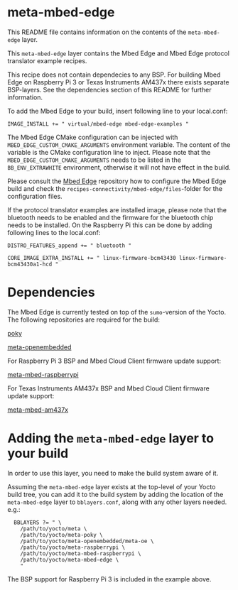 # meta-mbed-edge

This README file contains information on the contents of the `meta-mbed-edge` layer.

This `meta-mbed-edge` layer contains the Mbed Edge and Mbed Edge protocol translator example recipes.

This recipe does not contain dependecies to any BSP. For building Mbed Edge
on Raspberry Pi 3 or Texas Instruments AM437x there exists separate BSP-layers.
See the dependencies section of this README for further information.

To add the Mbed Edge to your build, insert following line to your local.conf:

`IMAGE_INSTALL += " virtual/mbed-edge mbed-edge-examples "`

The Mbed Edge CMake configuration can be injected with `MBED_EDGE_CUSTOM_CMAKE_ARGUMENTS`
environment variable. The content of the variable is the CMake configuration line
to inject. Please note that the `MBED_EDGE_CUSTOM_CMAKE_ARGUMENTS` needs to be listed in the `BB_ENV_EXTRAWHITE` environment, otherwise it will not have effect in the build.

Please consult the [Mbed Edge](https://github.com/ARMmbed/mbed-edge) repository
how to configure the Mbed Edge build and check the `recipes-connectivity/mbed-edge/files`-folder
for the configuration files.

If the protocol translator examples are installed image, please note that the bluetooth
needs to be enabled and the firmware for the bluetooth chip needs to be installed. On the Raspberry Pi this
can be done by adding following lines to the local.conf:

```
DISTRO_FEATURES_append += " bluetooth "

CORE_IMAGE_EXTRA_INSTALL += " linux-firmware-bcm43430 linux-firmware-bcm43430a1-hcd "
```

# Dependencies

The Mbed Edge is currently tested on top of the `sumo`-version of the
Yocto. The following repositories are required for the build:

[poky](https://git.yoctoproject.org/cgit/cgit.cgi/poky/)

[meta-openembedded](http://cgit.openembedded.org/meta-openembedded/)

For Raspberry Pi 3 BSP and Mbed Cloud Client firmware update support:

[meta-mbed-raspberrypi](https://github.com/ARMmbed/meta-mbed-raspberrypi/)

For Texas Instruments AM437x BSP and Mbed Cloud Client firmware update support:

[meta-mbed-am437x](https://github.com/ARMmbed/meta-mbed-am437x/)

# Adding the `meta-mbed-edge` layer to your build

In order to use this layer, you need to make the build system aware of
it.

Assuming the `meta-mbed-edge` layer exists at the top-level of your
Yocto build tree, you can add it to the build system by adding the
location of the `meta-mbed-edge` layer to `bblayers.conf`, along with any
other layers needed. e.g.:

```
  BBLAYERS ?= " \
    /path/to/yocto/meta \
    /path/to/yocto/meta-poky \
    /path/to/yocto/meta-openembedded/meta-oe \
    /path/to/yocto/meta-raspberrypi \
    /path/to/yocto/meta-mbed-raspberrypi \
    /path/to/yocto/meta-mbed-edge \
    "
```

The BSP support for Raspberry Pi 3 is included in the example above.
